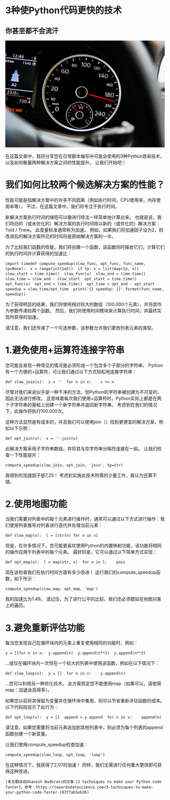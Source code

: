 # 3种使Python代码更快的技术
## 你甚至都不会流汗
![](1*62EZF_HlqzT9-YIRkJXGvg.jpeg)

在这篇文章中，我将分享您在日常脚本编写中可能会使用的3种Python效率技术，以及如何衡量两种解决方案之间的性能提升。 让我们开始吧！
# 我们如何比较两个候选解决方案的性能？

性能可能是指解决方案中的许多不同因素（例如执行时间，CPU使用率，内存使用率等）。 不过，在这篇文章中，我们将专注于执行时间。

新解决方案执行时间的缩短可以像进行除法一样简单地计算出来。 也就是说，我们将旧的（或未优化的）解决方案的执行时间除以新的（或优化的）解决方案：Told / Tnew。 此度量标准通常称为加速。 例如，如果我们将加速因子设为2，则改进后的解决方案所花的时间将是原始解决方案的一半。

为了比较我们函数的性能，我们将创建一个函数，该函数同时接收它们，计算它们的执行时间并计算获得的加速比：
```
import timedef compute_speedup(slow_func, opt_func, func_name, tp=None):  x = range(int(1e5))  if tp: x = list(map(tp, x))  slow_start = time.time()  slow_func(x)  slow_end = time.time()  slow_time = slow_end - slow_start  opt_start = time.time()  opt_func(x)  opt_end = time.time()  opt_time = opt_end - opt_start  speedup = slow_time/opt_time  print('{} speedup: {}'.format(func_name, speedup))
```

为了获得明显的结果，我们将使用相对较大的数组（100.000个元素），并将其作为参数传递给两个函数。 然后，我们将使用时间模块来计算执行时间，并最终实现所获得的加速。

请注意，我们还传递了一个可选参数，该参数允许我们更改列表元素的类型。
# 1.避免使用+运算符连接字符串

您可能会发现一种常见的情况是必须形成一个包含多个子部分的字符串。 Python有一个方便的+运算符，可让我们通过以下方式轻松地连接字符串：
```
def slow_join(x):  s = ''  for n in x:    s += n
```

尽管对我们来说似乎是一种干净的方法，但Python的字符串被创建为不可变的，因此无法进行修改。 这意味着每次我们使用+运算符时，Python实际上都是在两个子字符串的基础上创建一个新字符串并返回新字符串。 考虑到在我们的情况下，此操作将执行100.000次。

这种方法显然是有成本的，并且我们可以使用join（）找到更便宜的解决方案，例如以下示例：
```
def opt_join(x):  s = ''.join(x)
```

此解决方案采用子字符串数组，并将其与空字符串分隔符连接在一起。 让我们检查一下性能提升：
```
compute_speedup(slow_join, opt_join, 'join', tp=str)
```

我得到的加速因子是7,25！ 考虑到实施此技术所需的少量工作，我认为还算不错。
# 2.使用地图功能

当我们需要对列表中的每个元素进行操作时，通常可以通过以下方式进行操作：我们使用列表推导对列表进行迭代并处理当前元素：
```
def slow_map(x):  l = [str(n) for n in x]
```

但是，在许多情况下，您可能更喜欢使用Python的内置映射功能，该功能将相同的操作应用于列表中的每个元素。 最好的是，它可以通过以下简单方式实现：
```
def opt_map(x):  l = map(str, x)  for n in l:    pass
```

现在该检查我们在执行时间方面有多少改进！ 运行我们的compute_speedup函数，如下所示：
```
compute_speedup(slow_map, opt_map, 'map')
```

我的加速比为1.49。 请记住，为了进行公平的比较，我们还必须模拟在地图对象上的遍历。
# 3.避免重新评估功能

每当您发现自己在循环块内的元素上重复使用相同的功能时，例如：
```
y = []for n in x:  y.append(n)  y.append(n**2)  y.append(n**3)
```

…或仅在循环块内一次但在一个较大的列表中使用该函数，例如在以下情况下：
```
def slow_loop(x):  y = []  for n in x:    y.append(n)
```

…您可以利用另一种优化技术。 此方案假定您不能使用map（如果可以，请使用map：加速会高得多）。

如果您以前将其保留为变量并在循环块中重用，则可以节省重新评估函数的成本。 以下代码段显示了此行为：
```
def opt_loop(x):  y = []  append = y.append  for n in x:    append(n)
```

请注意，如果您需要将当前元素追加到其他列表中，则必须为每个列表的append函数创建一个新变量。

让我们使用compute_speedup检查加速：
```
compute_speedup(slow_loop, opt_loop, 'loop')
```

在这种情况下，我获得了2,07的加速！ 同样，我们无需进行任何重大更改即可获得这种改进。
```
(本文翻译自Dhanesh Budhrani的文章《3 techniques to make your Python code faster》，参考：https://towardsdatascience.com/3-techniques-to-make-your-python-code-faster-193ffab5eb36)
```
